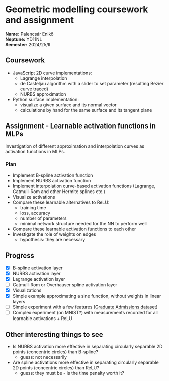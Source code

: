 # Geometric modelling coursework and assignment
**Name:** Palencsár Enikő \
**Neptune:** YD11NL \
**Semester:** 2024/25/II

## Coursework
* JavaScript 2D curve implementations:
    * Lagrange interpolation
    * de Casteljau algorithm with a slider to set parameter (resulting Bezier curve traced)
    * NURBS approximation
* Python surface implementation:
    * visualize a given surface and its normal vector
    * calculations by hand for the same surface and its tangent plane

## Assignment - Learnable activation functions in MLPs
Investigation of different approximation and interpolation curves as activation functions in MLPs.

### Plan
* Implement B-spline activation function
* Implement NURBS activation function
* Implement interpolation curve-based activation functions (Lagrange, Catmull-Rom and other Hermite splines etc.)
* Visualize activations
* Compare these learnable alternatives to ReLU:
    * training time
    * loss, accuracy
    * number of parameters
    * minimal network structure needed for the NN to perform well
* Compare these learnable activation functions to each other
* Investigate the role of weights on edges
    * hypothesis: they are necessary

## Progress
- [x] B-spline activation layer
- [x] NURBS activation layer
- [x] Lagrange activation layer
- [ ] Catmull-Rom or Overhauser spline activation layer
- [x] Visualizations
- [x] Simple example approximating a sine function, without weights in linear layers
- [ ] Simple experiment with a few features ([Graduate Admissions dataset](https://www.kaggle.com/datasets/mohansacharya/graduate-admissions))
- [ ] Complex experiment (on MNIST?) with measurements recorded for all learnable activations + ReLU

## Other interesting things to see
* Is NURBS activation more effective in separating circularly separable 2D points (concentric circles) than B-spline?
    * guess: not necessarily
* Are spline activations more effective in separating circularly separable 2D points (concentric circles) than ReLU?
    * guess: they must be - Is the time penalty worth it?